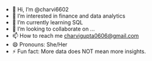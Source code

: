- 👋 Hi, I’m @charvi6602
- 👀 I’m interested in finance and data analytics
- 🌱 I’m currently learning SQL 
- 💞️ I’m looking to collaborate on ...
- 📫 How to reach me charvigupta0606@gmail.com
- 😄 Pronouns: She/Her
- ⚡ Fun fact: More data does NOT mean more insights.

<!---
charvi6602/charvi6602 is a ✨ special ✨ repository because its `README.md` (this file) appears on your GitHub profile.
You can click the Preview link to take a look at your changes.
--->
